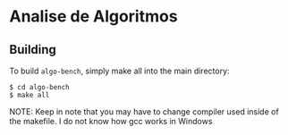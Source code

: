 # Analise de Algoritmos
## Building
To build `algo-bench`, simply make all into the main directory:
```
$ cd algo-bench
$ make all
```
NOTE: Keep in note that you may have to change compiler used inside of the makefile. I do not know how gcc works in Windows
